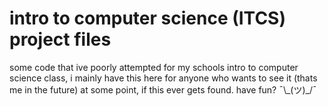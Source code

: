 # intro to computer science (ITCS) project files

some code that ive poorly attempted for my schools intro to computer science class, i mainly have this here for anyone who wants to see it (thats me in the future) at some point, if this ever gets found. have fun? ¯\\\_(ツ)_/¯